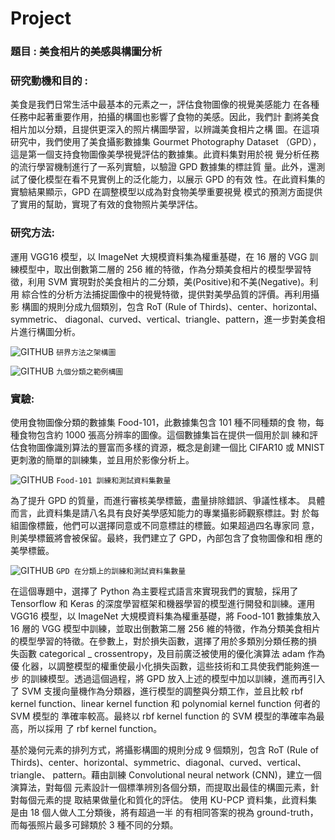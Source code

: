 # Project
### 題目 : 美食相片的美感與構圖分析

### 研究動機和目的 :
美食是我們日常生活中最基本的元素之一，評估食物圖像的視覺美感能力
在各種任務中起著重要作用，拍攝的構圖也影響了食物的美感。因此，我們計
劃將美食相片加以分類，且提供更深入的照片構圖學習，以辨識美食相片之構
圖。在這項研究中，我們使用了美食攝影數據集 Gourmet Photography Dataset
（GPD），這是第一個支持食物圖像美學視覺評估的數據集。此資料集對用於視
覺分析任務的流行學習機制進行了一系列實驗，以驗證 GPD 數據集的標註質
量。此外，還測試了優化模型在看不見實例上的泛化能力，以展示 GPD 的有效
性。在此資料集的實驗結果顯示，GPD 在調整模型以成為對食物美學重要視覺
模式的預測方面提供了實用的幫助，實現了有效的食物照片美學評估。

### 研究方法:
運用 VGG16 模型，以 ImageNet 大規模資料集為權重基礎，在 16 層的 VGG
訓練模型中，取出倒數第二層的 256 維的特徵，作為分類美食相片的模型學習特
徵，利用 SVM 實現對於美食相片的二分類，美(Positive)和不美(Negative)。利用
綜合性的分析方法捕捉圖像中的視覺特徵，提供對美學品質的評價。再利用攝影
構圖的規則分成九個類別，包含 RoT (Rule of Thirds)、center、horizontal、symmetric、
diagonal、curved、vertical、triangle、pattern，進一步對美食相片進行構圖分析。

![GITHUB](https://github.com/xuxinyun-cc/Project_beauty-and-composition-analysis-of-food-photos/blob/main/%E6%9E%B6%E6%A7%8B%E5%9C%96.png)
`研界方法之架構圖`

![GITHUB](https://github.com/xuxinyun-cc/Project_beauty-and-composition-analysis-of-food-photos/blob/main/%E4%B9%9D%E5%80%8B%E5%88%86%E9%A1%9E%E4%B9%8B%E7%AF%84%E4%BE%8B%E6%A7%8B%E5%9C%96.png)
`九個分類之範例構圖`

### 實驗:
使用食物圖像分類的數據集 Food-101，此數據集包含 101 種不同種類的食
物，每種食物包含約 1000 張高分辨率的圖像。這個數據集旨在提供一個用於訓
練和評估食物圖像識別算法的豐富而多樣的資源，概念是創建一個比 CIFAR10
或 MNIST 更刺激的簡單的訓練集，並且用於影像分析上。

![GITHUB](https://github.com/xuxinyun-cc/Project_beauty-and-composition-analysis-of-food-photos/blob/main/food101_percent.png)
`Food-101 訓練和測試資料集數量`

為了提升 GPD 的質量，而進行審核美學標籤，盡量排除錯誤、爭議性樣本。
具體而言，此資料集是請八名具有良好美學感知能力的專業攝影師觀察標註。對
於每組圖像標籤，他們可以選擇同意或不同意標註的標籤。如果超過四名專家同
意，則美學標籤將會被保留。最終，我們建立了 GPD，內部包含了食物圖像和相
應的美學標籤。

![GITHUB](https://github.com/xuxinyun-cc/Project_beauty-and-composition-analysis-of-food-photos/blob/main/gpd_percent.png)
`GPD 在分類上的訓練和測試資料集數量`

在這個專題中，選擇了 Python 為主要程式語言來實現我們的實驗，採用了
Tensorflow 和 Keras 的深度學習框架和機器學習的模型進行開發和訓練。運用
VGG16 模型，以 ImageNet 大規模資料集為權重基礎，將 Food-101 數據集放入
16 層的 VGG 模型中訓練，並取出倒數第二層 256 維的特徵，作為分類美食相片
的模型學習的特徵。在參數上，對於損失函數，選擇了用於多類別分類任務的損
失函數 categorical _ crossentropy，及目前廣泛被使用的優化演算法 adam 作為優
化器，以調整模型的權重使最小化損失函數，這些技術和工具使我們能夠進一步
的訓練模型。透過這個過程，將 GPD 放入上述的模型中加以訓練，進而再引入
了 SVM 支援向量機作為分類器，進行模型的調整與分類工作，並且比較 rbf kernel 
function、linear kernel function 和 polynomial kernel function 何者的 SVM 模型的
準確率較高。最終以 rbf kernel function 的 SVM 模型的準確率為最高，所以採用
了 rbf kernel function。



基於幾何元素的排列方式，將攝影構圖的規則分成 9 個類別，包含 RoT (Rule 
of Thirds)、center、horizontal、symmetric、diagonal、curved、vertical、triangle、
pattern。藉由訓練 Convolutional neural network (CNN)，建立一個演算法，對每個
元素設計一個標準辨別各個分類，而提取出最佳的構圖元素，針對每個元素的提
取結果做量化和質化的評估。
使用 KU-PCP 資料集，此資料集是由 18 個人做人工分類後，將有超過一半
的有相同答案的視為 ground-truth，而每張照片最多可歸類於 3 種不同的分類。


